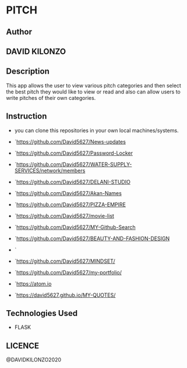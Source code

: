 # PITCH

## Author
 ## DAVID KILONZO

## Description
This app allows the user to view various pitch categories and then select the best pitch they would like to view or read and also can allow users to write pitches of their own categories.  

## Instruction

* you can clone this repositories in your own local machines/systems.
* `https://github.com/David5627/News-updates
* `https://github.com/David5627/Password-Locker
* `https://github.com/David5627/WATER-SUPPLY-SERVICES/network/members

* `https://github.com/David5627/DELANI-STUDIO

* `https://github.com/David5627/Akan-Names

* `https://github.com/David5627/PIZZA-EMPIRE

* `https://github.com/David5627/movie-list

* `https://github.com/David5627/MY-Github-Search

* `https://github.com/David5627/BEAUTY-AND-FASHION-DESIGN

* `

* `https://github.com/David5627/MINDSET/
* `https://github.com/David5627/my-portfolio/
* `https://atom.io
* `https://david5627.github.io/MY-QUOTES/

## Technologies Used
* FLASK

## LICENCE
@DAVIDKILONZO2020